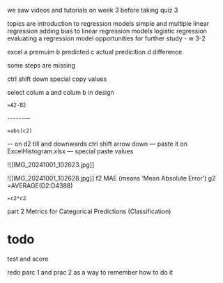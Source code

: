 we saw videos and tutorials on week 3 before taking quiz 3

topics are
introduction to regression models
simple and multiple linear regression
adding bias to linear regression models
logistic regression
evaluating a regression model
opportunities for further study - w 3-2


excel
a premuim
b predicted
c actual predicition
d difference

some steps are missing

ctrl shift down
special copy
values

select colum a and colum b
in design

	=A2-B2

------—

	=abs(c2)
--
	on d2 till and downwards
	ctrl shift arrow down
—
	paste it on ExcelHistogram.xlsx
—
	special paste
	values

![[IMG_20241001_102623.jpg]]

![[IMG_20241001_102628.jpg]]
f2 MAE (means  ‘Mean Absolute Error’)
	g2
		=AVERAGE(D2:D4388)



	=c2*c2

part 2  Metrics for Categorical Predictions (Classification)
# todo



test and score

redo parc 1 and prac 2 as a way to remember how to do it